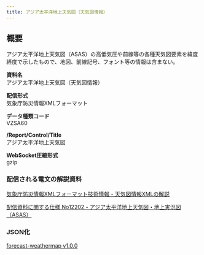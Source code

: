 ```yaml
---
title: アジア太平洋地上天気図（天気図情報）
---
```


## 概要

アジア太平洋地上天気図（ASAS）の高低気圧や前線等の各種天気図要素を緯度経度で示したもので、地図、前線記号、フォント等の情報は含まない。

**資料名** <br/>
アジア太平洋地上天気図（天気図情報）

**配信形式** <br/>
気象庁防災情報XMLフォーマット

**データ種類コード** <br/>
VZSA60

**/Report/Control/Title** <br/>
アジア太平洋地上天気図

**WebSocket圧縮形式** <br/>
gzip

### 配信される電文の解説資料

[気象庁防災情報XMLフォーマット技術情報 - 天気図情報XMLの解説](https://dmdata.jp/docs/jma/manual/0351-0356.pdf)

[配信資料に関する仕様 No12202 - アジア太平洋地上天気図・地上実況図（ASAS）](https://www.data.jma.go.jp/suishin/shiyou/pdf/no12202)

### JSON化

[forecast-weathermap v1.0.0](/docs/reference/conversion/json/schema/forecast-weathermap.md)
